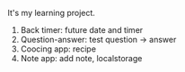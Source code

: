 It's my learning project.

1. Back timer: future date and timer
2. Question-answer: test question -> answer
3. Coocing app: recipe
4. Note app: add note, localstorage